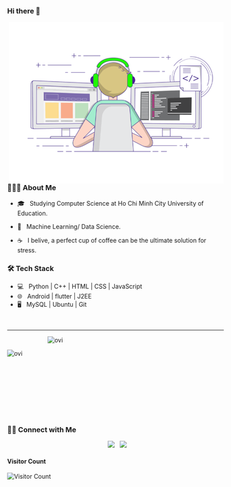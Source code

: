 ### Hi there 👋
<img align="right" alt="GIF" src="https://raw.githubusercontent.com/xngtinh/xngtinh/master/image/pf.gif" width="500"/>



<h3> 👨🏻‍💻 About Me </h3>

<!-- - 🔭 &nbsp; Currently working with a company and improving my Flutter skills 
- 🤔 &nbsp; Exploring new technologies and quick hacks and making boring stuffs automated. -->
- 🎓 &nbsp; Studying Computer Science at Ho Chi Minh City University of Education.

- 💼 &nbsp; Machine Learning/ Data Science.
<!-- - 🌱 &nbsp; InfoSec Enthusiast. 
- ✍️ &nbsp; Watching Anime and trying out latest design trends as hobbies/side hustles. -->
- ☕ &nbsp; I belive, a perfect cup of coffee can be the ultimate solution for stress. 

<h3>🛠 Tech Stack</h3>

- 💻 &nbsp; Python | C++ | HTML | CSS | JavaScript 
- 🌐 &nbsp; Android | flutter | J2EE
- 🖥 &nbsp; MySQL | Ubuntu | Git
<!-- - 🔧 &nbsp; Android Studio | PyCharm | Visual Studio code | Eclipse | Git
- 🖥 &nbsp; Adobe Xd | Adobe Illustrator | Adobe Photoshop | OpenShot -->

<br>
<hr>

<!-- ![xngtinh's Github Stats](https://github-readme-stats.vercel.app/api?username=xngtinh&show_icons=true&title_color=fff&icon_color=79ff97&text_color=9f9f9f&bg_color=151515) -->




<!-- <img align="center" src="https://github-readme-stats.vercel.app/api?username=xngtinh&include_all_commits=true&count_private=true&show_icons=true&line_height=20&title_color=7A7ADB&icon_color=2234AE&text_color=D3D3D3&bg_color=0,000000,130F40" alt="devSouvik's Github Stats">


[![Top Langs](https://github-readme-stats.vercel.app/api/top-langs/?username=xngtinh&layout=compact&text_color=daf7dc&bg_color=151515)](https://github.com/xngtinh/github-readme-stats) -->


<p>&nbsp;<img align="right" src="https://github-readme-stats.vercel.app/api?username=xngtinh&show_icons=true&locale=en&theme=chartreuse-dark" alt="ovi" width="410" /></p>
<p><img align="left" src="https://github-readme-stats.vercel.app/api/top-langs?username=xngtinh&show_icons=true&locale=en&layout=compact&theme=chartreuse-dark" alt="ovi" /></p>
<br><br><br><br><br><br><br><br><br>

<h3> 🤝🏻 Connect with Me </h3>

<p align="center">
&nbsp; <a href="https://www.linkedin.com/in/xngtinh/" target="_blank" rel="noopener noreferrer"><img src="https://img.icons8.com/plasticine/100/000000/linkedin.png" width="50" /></a>
&nbsp; <a href="mailto:xngtinh@gmail.com" target="_blank" rel="noopener noreferrer"><img src="https://img.icons8.com/plasticine/100/000000/gmail.png"  width="50" /></a>
<!-- &nbsp; <a href="https://twitter.com/_souvikguria" target="_blank" rel="noopener noreferrer"><img src="https://img.icons8.com/plasticine/100/000000/twitter.png" width="50" /></a>  
&nbsp; <a href="https://www.instagram.com/the_caffeine__addict/" target="_blank" rel="noopener noreferrer"><img src="https://img.icons8.com/plasticine/100/000000/instagram-new.png" width="50" /></a>  
</p> -->

<!-- addded on 3rd May 2021 -->

#### **Visitor Count**
 ![Visitor Count](https://profile-counter.glitch.me/{xngtinh}/count.svg)
